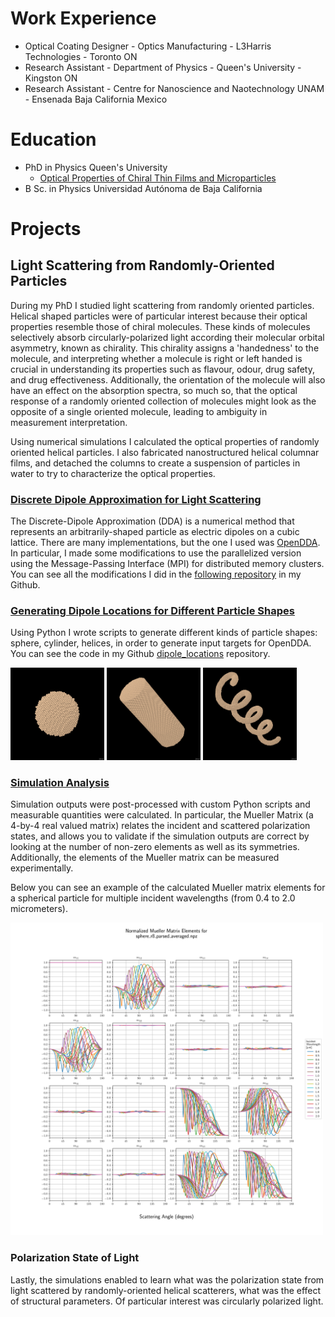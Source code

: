 # Work Experience
- Optical Coating Designer - Optics Manufacturing - L3Harris Technologies - Toronto ON
- Research Assistant - Department of Physics - Queen's University - Kingston ON
- Research Assistant - Centre for Nanoscience and Naotechnology UNAM - Ensenada Baja California Mexico

# Education
- PhD in Physics Queen's University
  - [Optical Properties of Chiral Thin Films and Microparticles](http://hdl.handle.net/1974/14915)
- B Sc. in Physics Universidad Autónoma de Baja California

# Projects

## Light Scattering from Randomly-Oriented Particles

During my PhD I studied light scattering from randomly oriented particles. Helical shaped particles were of particular interest because their optical properties resemble those of chiral molecules. These kinds of molecules selectively absorb circularly-polarized light according their molecular orbital asymmetry, known as chirality. This chirality assigns a 'handedness' to the molecule, and interpreting whether a molecule is right or left handed is crucial in understanding its properties such as flavour, odour, drug safety, and drug effectiveness. Additionally, the orientation of the molecule will also have an effect on the absorption spectra, so much so, that the optical response of a randomly oriented collection of molecules might look as the opposite of a single oriented molecule, leading to ambiguity in measurement interpretation.

Using numerical simulations I calculated the optical properties of randomly oriented helical particles. I also fabricated nanostructured helical columnar films, and detached the columns to create a suspension of particles in water to try to characterize the optical properties.

### [Discrete Dipole Approximation for Light Scattering](https://github.com/bcrodrigo/OpenDDA_MPI_modifications) 

The Discrete-Dipole Approximation (DDA) is a numerical method that represents an arbitrarily-shaped particle as electric dipoles on a cubic lattice. There are many implementations, but the one I used was [OpenDDA](https://github.com/drjmcdonald/OpenDDA). In particular, I made some modifications to use the parallelized version using the Message-Passing Interface (MPI) for distributed memory clusters. You can see all the modifications I did in the [following repository](https://github.com/bcrodrigo/OpenDDA_MPI_modifications) in my Github.

### [Generating Dipole Locations for Different Particle Shapes](https://github.com/bcrodrigo/dipole_locations/tree/main)

Using Python I wrote scripts to generate different kinds of particle shapes: sphere, cylinder, helices, in order to generate input targets for OpenDDA. You can see the code in my Github [dipole_locations](https://github.com/bcrodrigo/dipole_locations/tree/main) repository.

<img src="/images/sphere_preview.png" alt="sphere_preview" width="150" height="auto"> <img src="/images/cylinderpreview.jpg" alt="cylinder_preview" width="150" height="auto"> <img src="/images/helixpreviewLH.jpg" alt="helix_preview" width="150" height="auto"> 

### [Simulation Analysis](https://github.com/bcrodrigo/OpenDDA_output_parsing)

Simulation outputs were post-processed with custom Python scripts and measurable quantities were calculated. In particular, the Mueller Matrix (a 4-by-4 real valued matrix) relates the incident and scattered polarization states, and allows you to validate if the simulation outputs are correct by looking at the number of non-zero elements as well as its symmetries. Additionally, the elements of the Mueller matrix can be measured experimentally.

Below you can see an example of the calculated Mueller matrix elements for a spherical particle for multiple incident wavelengths (from 0.4 to 2.0 micrometers).

<img src="/images/MM_sphere_r8_parsed_averaged.png" alt="mm_avg" width="500" height="auto">

### Polarization State of Light

Lastly, the simulations enabled to learn what was the polarization state from light scattered by randomly-oriented helical scatterers, what was the effect of structural parameters. Of particular interest was circularly polarized light.
